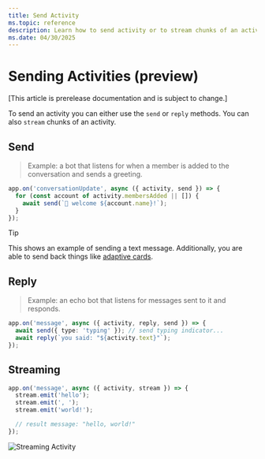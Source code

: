 ```yaml
---
title: Send Activity
ms.topic: reference
description: Learn how to send activity or to stream chunks of an activity.
ms.date: 04/30/2025
---
```


# Sending Activities (preview)

[This article is prerelease documentation and is subject to change.]

To send an activity you can either use the `send` or `reply` methods. You can also `stream` chunks of an activity.

## Send

> Example: a bot that listens for when a member is added to the conversation and sends a greeting.

```typescript
app.on('conversationUpdate', async ({ activity, send }) => {
  for (const account of activity.membersAdded || []) {
    await send(`👋 welcome ${account.name}!`);
  }
});
```

> [!TIP]
> This shows an example of sending a text message. Additionally, you are able to send back things like [adaptive cards](../in-depth-guides/cards/overview.md).

## Reply

> Example: an echo bot that listens for messages sent to it and responds.

```typescript
app.on('message', async ({ activity, reply, send }) => {
  await send({ type: 'typing' }); // send typing indicator...
  await reply(`you said: "${activity.text}"`);
});
```

## Streaming

```typescript
app.on('message', async ({ activity, stream }) => {
  stream.emit('hello');
  stream.emit(', ');
  stream.emit('world!');

  // result message: "hello, world!"
});
```

![Streaming Activity](https://github.com/microsoft/teams.ts/blob/main/assets/screenshots/streaming.gif?raw=true)